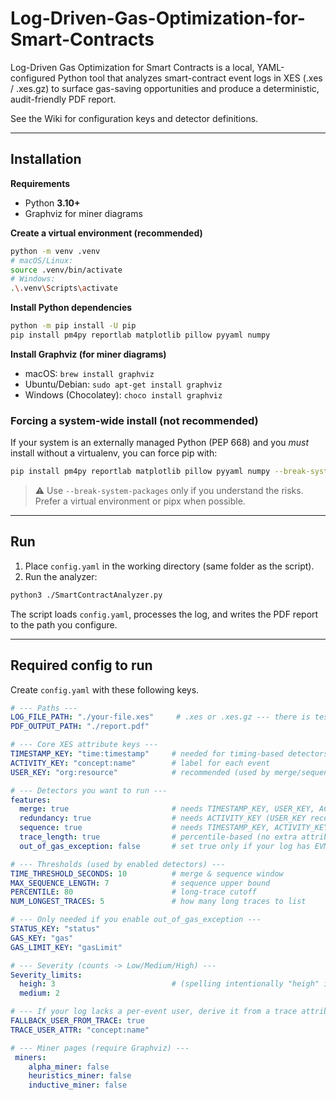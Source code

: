 # Log-Driven-Gas-Optimization-for-Smart-Contracts

Log-Driven Gas Optimization for Smart Contracts is a local, YAML-configured Python tool that analyzes smart-contract event logs in XES (.xes / .xes.gz) to surface gas-saving opportunities and produce a deterministic, audit-friendly PDF report.

See the Wiki for configuration keys and detector definitions.

---

## Installation

**Requirements**
- Python **3.10+**
- Graphviz for miner diagrams

**Create a virtual environment (recommended)**
```bash
python -m venv .venv
# macOS/Linux:
source .venv/bin/activate
# Windows:
.\.venv\Scripts\activate
```

**Install Python dependencies**
```bash
python -m pip install -U pip
pip install pm4py reportlab matplotlib pillow pyyaml numpy
```

**Install Graphviz (for miner diagrams)**
- macOS: `brew install graphviz`
- Ubuntu/Debian: `sudo apt-get install graphviz`
- Windows (Chocolatey): `choco install graphviz`

### Forcing a system-wide install (not recommended)
If your system is an externally managed Python (PEP 668) and you *must* install without a virtualenv, you can force pip with:

```bash
pip install pm4py reportlab matplotlib pillow pyyaml numpy --break-system-packages
```

> ⚠️ Use `--break-system-packages` only if you understand the risks. Prefer a virtual environment or pipx when possible.

---

## Run

1) Place `config.yaml` in the working directory (same folder as the script).  
2) Run the analyzer:

```bash
python3 ./SmartContractAnalyzer.py
```

The script loads `config.yaml`, processes the log, and writes the PDF report to the path you configure.

---

## Required config to run 

Create `config.yaml` with these following keys. 

```yaml
# --- Paths ---
LOG_FILE_PATH: "./your-file.xes"     # .xes or .xes.gz --- there is test file your-file.xes by default 
PDF_OUTPUT_PATH: "./report.pdf"

# --- Core XES attribute keys ---
TIMESTAMP_KEY: "time:timestamp"     # needed for timing-based detectors
ACTIVITY_KEY: "concept:name"        # label for each event
USER_KEY: "org:resource"            # recommended (used by merge/sequence)

# --- Detectors you want to run ---
features:
  merge: true                       # needs TIMESTAMP_KEY, USER_KEY, ACTIVITY_KEY
  redundancy: true                  # needs ACTIVITY_KEY (USER_KEY recommended)
  sequence: true                    # needs TIMESTAMP_KEY, ACTIVITY_KEY (USER_KEY recommended)
  trace_length: true                # percentile-based (no extra attributes)
  out_of_gas_exception: false       # set true only if your log has EVM fields

# --- Thresholds (used by enabled detectors) ---
TIME_THRESHOLD_SECONDS: 10          # merge & sequence window
MAX_SEQUENCE_LENGTH: 7              # sequence upper bound
PERCENTILE: 80                      # long-trace cutoff
NUM_LONGEST_TRACES: 5               # how many long traces to list

# --- Only needed if you enable out_of_gas_exception ---
STATUS_KEY: "status"
GAS_KEY: "gas"
GAS_LIMIT_KEY: "gasLimit"

# --- Severity (counts -> Low/Medium/High) ---
Severity_limits:
  heigh: 3                          # (spelling intentionally "heigh" in code)
  medium: 2

# --- If your log lacks a per-event user, derive it from a trace attribute ---
FALLBACK_USER_FROM_TRACE: true
TRACE_USER_ATTR: "concept:name"

# --- Miner pages (require Graphviz) ---
 miners:
    alpha_miner: false
    heuristics_miner: false
    inductive_miner: false
```


